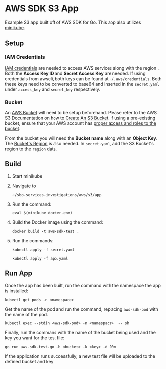 ﻿# AWS SDK S3 App

Example S3 app built off of AWS SDK for Go. This app also utilizes [minikube](https://minikube.sigs.k8s.io/docs/start/).

## Setup
### IAM Credentials
[IAM credentials](https://docs.aws.amazon.com/IAM/latest/UserGuide/id_credentials_access-keys.html) are needed to access AWS services along with the region .  Both the **Access Key ID** and **Secret Access Key** are needed. If using credentials from awscli, both keys can be found at `~/.aws/credentials`.  Both these keys need to be converted to base64 and inserted in the `secret.yaml` under `access_key` and `secret_key` respectively.  


### Bucket
An [AWS Bucket](https://docs.aws.amazon.com/AmazonS3/latest/userguide/GetStartedWithS3.html) will need to be setup beforehand. Please refer to the AWS S3 Documentation on how to [Create An S3 Bucket](https://docs.aws.amazon.com/AmazonS3/latest/userguide/creating-bucket.html). If using a pre-existing bucket, ensure that your AWS account has [proper access and roles to the bucket](https://docs.aws.amazon.com/AmazonS3/latest/userguide/s3-access-control.html).

From the bucket you will need the **Bucket name** along with an **Object Key**. The [Bucket's Region](https://docs.aws.amazon.com/AmazonS3/latest/API/API_control_Region.html) is also needed. In `secret.yaml`, add the S3 Bucket's region to the `region` data.
## Build
1. Start minikube
2. Navigate to

   `~/sbo-services-investigations/aws/s3/app`

3. Run the command:
   
   `eval $(minikube docker-env)`

4. Build the Docker image using the command:

   `docker build -t aws-sdk-test .`

5. Run the commands:
   
   `kubectl apply -f secret.yaml `
   
   `kubectl apply -f app.yaml`
 
    
## Run App

Once the app has been built, run the command with the namespace the app is installed:

`kubectl get pods -n <namespace>`

Get the name of the pod and run the command, replacing `aws-sdk-pod` with the name of the pod.

`kubectl exec --stdin <aws-sdk-pod> -n <namespace>  -- sh`

Finally, run the command with the name of the bucket being used and the key you want for the test file:

`go run aws-sdk-test.go -b <bucket> -k <key> -d 10m`

If the application runs successfully, a new test file will be uploaded to the defined bucket and key


